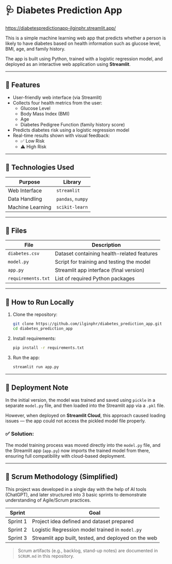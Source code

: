 # 🩺 Diabetes Prediction App  
https://diabetespredictionapp-ilginphr.streamlit.app/

This is a simple machine learning web app that predicts whether a person is likely to have diabetes based on health information such as glucose level, BMI, age, and family history.

The app is built using Python, trained with a logistic regression model, and deployed as an interactive web application using **Streamlit**.

---

## 🚀 Features

- User-friendly web interface (via Streamlit)
- Collects four health metrics from the user:
  - Glucose Level
  - Body Mass Index (BMI)
  - Age
  - Diabetes Pedigree Function (family history score)
- Predicts diabetes risk using a logistic regression model
- Real-time results shown with visual feedback:
  - ✅ Low Risk
  - ⚠️ High Risk

---

## 🧠 Technologies Used

| Purpose              | Library           |
|----------------------|-------------------|
| Web Interface        | `streamlit`       |
| Data Handling        | `pandas`, `numpy` |
| Machine Learning     | `scikit-learn`    |

---

## 📂 Files

| File              | Description                                 |
|-------------------|---------------------------------------------|
| `diabetes.csv`    | Dataset containing health-related features  |
| `model.py`        | Script for training and testing the model   |
| `app.py`          | Streamlit app interface (final version)     |
| `requirements.txt`| List of required Python packages            |

---

## 📌 How to Run Locally

1. Clone the repository:
   ```bash
   git clone https://github.com/ilginphr/diabetes_prediction_app.git
   cd diabetes_prediction_app
   ```
2. Install requirements:
   ```bash
   pip install -r requirements.txt
   ```
3. Run the app:
   ```bash
   streamlit run app.py
   ```

---

## 🚧 Deployment Note

In the initial version, the model was trained and saved using `pickle` in a separate `model.py` file, and then loaded into the Streamlit app via a `.pkl` file.  

However, when deployed on **Streamlit Cloud**, this approach caused loading issues — the app could not access the pickled model file properly.

### ✅ Solution:
The model training process was moved directly into the `model.py` file, and the Streamlit app (`app.py`) now imports the trained model from there, ensuring full compatibility with cloud-based deployment.

---

## 🧩 Scrum Methodology (Simplified)

This project was developed in a single day with the help of AI tools (ChatGPT), and later structured into 3 basic sprints to demonstrate understanding of Agile/Scrum practices.

| Sprint    | Goal                                                  |
|-----------|-------------------------------------------------------|
| Sprint 1  | Project idea defined and dataset prepared             |
| Sprint 2  | Logistic Regression model trained in `model.py`       |
| Sprint 3  | Streamlit app built, tested, and deployed on the web  |

> Scrum artifacts (e.g., backlog, stand-up notes) are documented in `SCRUM.md` in this repository.
